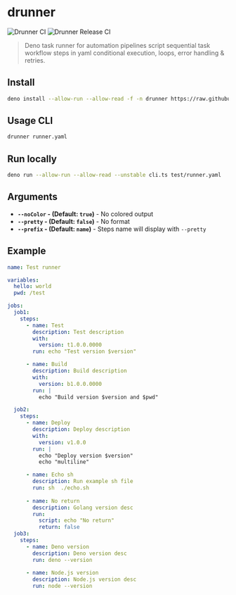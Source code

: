 # drunner

![Drunner CI](https://github.com/rjoydip/drunner/workflows/Drunner%20CI/badge.svg)
![Drunner Release CI](https://github.com/rjoydip/drunner/workflows/Drunner%20Release%20CI/badge.svg?branch=v0.0.1)

> Deno task runner for automation pipelines script sequential task workflow steps in yaml conditional execution, loops, error handling & retries.

## Install

```sh
deno install --allow-run --allow-read -f -n drunner https://raw.githubusercontent.com/rjoydip/drunner/master/cli.ts
```

## Usage CLI

```sh
drunner runner.yaml
```

## Run locally

```sh
deno run --allow-run --allow-read --unstable cli.ts test/runner.yaml
```

## Arguments

  - **`--noColor` - (Default: `true`)** - No colored output
  - **`--pretty` - (Default: `false`)** - No format
  - **`--prefix` - (Default: `name`)** - Steps name will display with `--pretty`

## Example

```yml
name: Test runner

variables:
  hello: world
  pwd: /test

jobs:
  job1:
    steps:
      - name: Test
        description: Test description
        with:
          version: t1.0.0.0000
        run: echo "Test version $version"

      - name: Build
        description: Build description
        with:
          version: b1.0.0.0000
        run: |
          echo "Build version $version and $pwd"

  job2:
    steps:
      - name: Deploy
        description: Deploy description
        with:
          version: v1.0.0
        run: |
          echo "Deploy version $version"
          echo "multiline"

      - name: Echo sh
        description: Run example sh file
        run: sh  ./echo.sh
        
      - name: No return
        description: Golang version desc
        run: 
          script: echo "No return"
          return: false
  job3:
    steps:
      - name: Deno version
        description: Deno version desc
        run: deno --version
      
      - name: Node.js version
        description: Node.js version desc
        run: node --version
```
